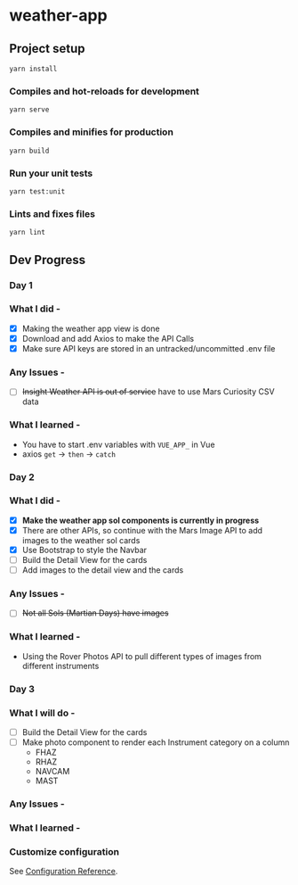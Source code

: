 # weather-app

## Project setup

```
yarn install
```

### Compiles and hot-reloads for development

```
yarn serve
```

### Compiles and minifies for production

```
yarn build
```

### Run your unit tests

```
yarn test:unit
```

### Lints and fixes files

```
yarn lint
```

## Dev Progress

### Day 1

### What I did -

- [x] Making the weather app view is done
- [x] Download and add Axios to make the API Calls
- [x] Make sure API keys are stored in an untracked/uncommitted .env file

### Any Issues -

- [ ] ~~Insight Weather API is out of service~~ have to use Mars Curiosity CSV data

### What I learned -

- You have to start .env variables with `VUE_APP_` in Vue
- axios `get` -> `then` -> `catch`

### Day 2

### What I did -

- [x] **Make the weather app sol components is currently in progress**
- [x] There are other APIs, so continue with the Mars Image API to add images to the weather sol cards
- [x] Use Bootstrap to style the Navbar
- [ ] Build the Detail View for the cards
- [ ] Add images to the detail view and the cards

### Any Issues -

- [ ] ~~Not all Sols (Martian Days) have images~~

### What I learned -

- Using the Rover Photos API to pull different types of images from different instruments

### Day 3

### What I will do -

- [ ] Build the Detail View for the cards
- [ ] Make photo component to render each Instrument category on a column
  - FHAZ
  - RHAZ
  - NAVCAM
  - MAST

### Any Issues -

### What I learned -

### Customize configuration

See [Configuration Reference](https://cli.vuejs.org/config/).
